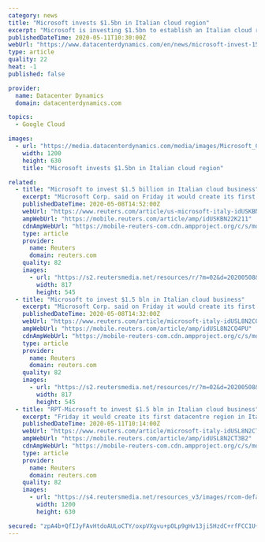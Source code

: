 ```yaml
---
category: news
title: "Microsoft invests $1.5bn in Italian cloud region"
excerpt: "Microsoft is investing $1.5bn to establish an Italian cloud region in Milan, according to Reuters. In February, Microsoft promised declared it was to invest in Europe with a $1bn injection into its Polish business coinciding with the opening of a new data center."
publishedDateTime: 2020-05-11T10:30:00Z
webUrl: "https://www.datacenterdynamics.com/en/news/microsoft-invest-15bn-italian-cloud-region/"
type: article
quality: 22
heat: -1
published: false

provider:
  name: Datacenter Dynamics
  domain: datacenterdynamics.com

topics:
  - Google Cloud

images:
  - url: "https://media.datacenterdynamics.com/media/images/Microsoft_Cloud.2e16d0ba.fill-1200x630.jpg"
    width: 1200
    height: 630
    title: "Microsoft invests $1.5bn in Italian cloud region"

related:
  - title: "Microsoft to invest $1.5 billion in Italian cloud business"
    excerpt: "Microsoft Corp. said on Friday it would create its first datacentre region in Italy under a $1.5 billion investment plan as the U.S. company expands its cloud computing services to more locations across the world."
    publishedDateTime: 2020-05-08T14:52:00Z
    webUrl: "https://www.reuters.com/article/us-microsoft-italy-idUSKBN22K211"
    ampWebUrl: "https://mobile.reuters.com/article/amp/idUSKBN22K211"
    cdnAmpWebUrl: "https://mobile-reuters-com.cdn.ampproject.org/c/s/mobile.reuters.com/article/amp/idUSKBN22K211"
    type: article
    provider:
      name: Reuters
      domain: reuters.com
    quality: 82
    images:
      - url: "https://s2.reutersmedia.net/resources/r/?m=02&d=20200508&t=2&i=1517951945&w=&fh=545px&fw=&ll=&pl=&sq=&r=LYNXMPEG471BI"
        width: 817
        height: 545
  - title: "Microsoft to invest $1.5 bln in Italian cloud business"
    excerpt: "Microsoft Corp. said on Friday it would create its first datacentre region in Italy under a $1.5 billion investment plan as the U.S. company expands its cloud computing services to more locations across the world."
    publishedDateTime: 2020-05-08T14:32:00Z
    webUrl: "https://www.reuters.com/article/microsoft-italy-idUSL8N2CQ4PU"
    ampWebUrl: "https://mobile.reuters.com/article/amp/idUSL8N2CQ4PU"
    cdnAmpWebUrl: "https://mobile-reuters-com.cdn.ampproject.org/c/s/mobile.reuters.com/article/amp/idUSL8N2CQ4PU"
    type: article
    provider:
      name: Reuters
      domain: reuters.com
    quality: 82
    images:
      - url: "https://s2.reutersmedia.net/resources/r/?m=02&d=20200508&t=2&i=1517951945&w=&fh=545px&fw=&ll=&pl=&sq=&r=LYNXMPEG471BI"
        width: 817
        height: 545
  - title: "RPT-Microsoft to invest $1.5 bln in Italian cloud business"
    excerpt: "Friday it would create its first datacentre region in Italy under a $1.5 billion investment plan as the U.S. company expands its cloud computing services to more locations across the world. Microsoft’s rival Amazon Web Services last week opened a datacentre region in Milan,"
    publishedDateTime: 2020-05-11T10:14:00Z
    webUrl: "https://www.reuters.com/article/microsoft-italy-idUSL8N2CT3B2"
    ampWebUrl: "https://mobile.reuters.com/article/amp/idUSL8N2CT3B2"
    cdnAmpWebUrl: "https://mobile-reuters-com.cdn.ampproject.org/c/s/mobile.reuters.com/article/amp/idUSL8N2CT3B2"
    type: article
    provider:
      name: Reuters
      domain: reuters.com
    quality: 82
    images:
      - url: "https://s4.reutersmedia.net/resources_v3/images/rcom-default.png"
        width: 1200
        height: 630

secured: "zpA4b+QfIJyFAvHtdoAULoCTY/oxpVXgvu+pOLp9gHv13jiSHzdC+rfFCC1U+cL21KanMVbHfal50mumkMUOT2lGF2RqWnipZrpbYjyqPmcJey7ZC33OhC8urqjGHKnH+P855M4fcXsFgYWCDhpXPpB2n9RLS0SOjqB/FALnPRVP3nGcPgRVyVKcGfbjeTOu/Vobk90RHbO/xHOGpth4ZKyNkE8qa0OTh+aL2keMQyXh+c1VGIUJ+Zr5Pt8IRTfB9KrLgHKfdL/FEw5D+fj/F3x1gcsDvUizneqfIg0GzB1ifaBu7VA9SdDdF80SVFbw;DCSleRdyx4MI6aYZwJHu4Q=="
---
```



